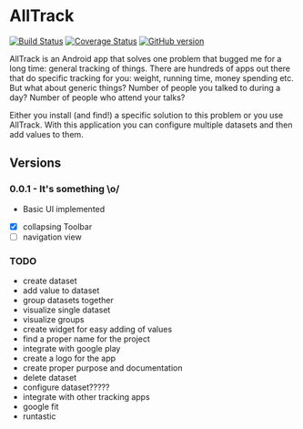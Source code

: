 # AllTrack

[![Build Status](https://travis-ci.org/JonasJurczok/alltrack.svg?branch=master)](https://travis-ci.org/JonasJurczok/alltrack)
[![Coverage Status](https://coveralls.io/repos/JonasJurczok/alltrack/badge.svg?branch=master&service=github)](https://coveralls.io/github/JonasJurczok/alltrack?branch=master)
[![GitHub version](https://badge.fury.io/gh/jonasjurczok%2Falltrack.svg)](http://badge.fury.io/gh/jonasjurczok%2Falltrack)

AllTrack is an Android app that solves one problem that bugged me for a long time: general tracking of things.
There are hundreds of apps out there that do specific tracking for you: weight, running time, money spending etc.
But what about generic things? Number of people you talked to during a day? Number of people who attend your talks?

Either you install (and find!) a specific solution to this problem or you use AllTrack.
With this application you can configure multiple datasets and then add values to them.


## Versions

### 0.0.1 - It's something \o/
- Basic UI implemented
 - [X] collapsing Toolbar
 - [ ] navigation view

### TODO
- create dataset
- add value to dataset
- group datasets together
- visualize single dataset
- visualize groups
- create widget for easy adding of values
- find a proper name for the project
- integrate with google play
- create a logo for the app
- create proper purpose and documentation
- delete dataset
- configure dataset?????
- integrate with other tracking apps
 - google fit
 - runtastic